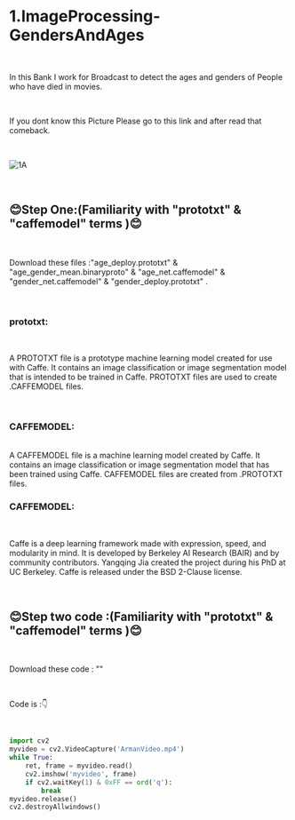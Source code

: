 # 1.ImageProcessing-GendersAndAges

<br>

In this Bank I work for Broadcast to detect the ages and genders of People who have died in movies.

<br>

If you dont know this Picture Please go to this link and after read that comeback.

<br>

![1A](https://user-images.githubusercontent.com/109248678/180850069-7381fdc1-49e7-47b7-ae61-db7530e35f03.jpg)

<br>

## :blush:Step One:(Familiarity with "prototxt" & "caffemodel" terms ):blush:</b>

<br>

Download these files :"age_deploy.prototxt" & "age_gender_mean.binaryproto" & "age_net.caffemodel" & "gender_net.caffemodel" & "gender_deploy.prototxt" .

<br>

### prototxt:

<br>

A PROTOTXT file is a prototype machine learning model created for use with Caffe. It contains an image classification or image segmentation model that is intended to be trained in Caffe. PROTOTXT files are used to create .CAFFEMODEL files.

<br>

### CAFFEMODEL:

<br>
A CAFFEMODEL file is a machine learning model created by Caffe. It contains an image classification or image segmentation model that has been trained using Caffe. CAFFEMODEL files are created from .PROTOTXT files.

<br>

### CAFFEMODEL:

<br>

Caffe is a deep learning framework made with expression, speed, and modularity in mind. It is developed by Berkeley AI Research (BAIR) and by community contributors. Yangqing Jia created the project during his PhD at UC Berkeley. Caffe is released under the BSD 2-Clause license.

<br>

## :blush:Step two code :(Familiarity with "prototxt" & "caffemodel" terms ):blush:</b>

<br>

Download these code : ""

<br>

Code is :👇

<br>

```python
import cv2
myvideo = cv2.VideoCapture('ArmanVideo.mp4')
while True:
    ret, frame = myvideo.read() 
    cv2.imshow('myvideo', frame) 
    if cv2.waitKey(1) & 0xFF == ord('q'):
        break
myvideo.release() 
cv2.destroyAllwindows()
```
